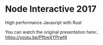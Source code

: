 # Node Interactive 2017
High performance Javasript with Rust


You can watch the original presentation here:. https://youtu.be/Pfbw4YPrwf4

